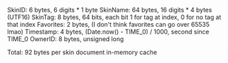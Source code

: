 SkinID:
    6 bytes, 6 digits * 1 byte
SkinName:
    64 bytes, 16 digits * 4 bytes (UTF16)
SkinTag:
    8 bytes, 64 bits, each bit 1 for tag at index, 0 for no tag at that index
Favorites:
    2 bytes, (I don't think favorites can go over 65535 lmao)
Timestamp:
    4 bytes, (Date.now() - TIME_0) / 1000, second since TIME_0
OwnerID:
    8 bytes, unsigned long

Total: 92 bytes per skin document in-memory cache
